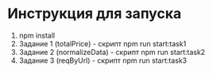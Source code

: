 # Инструкция для запуска

1. npm install
2. Задание 1 (totalPrice) - скрипт npm run start:task1
3. Задание 2 (normalizeData) - скрипт npm run start:task2
4. Задание 3 (reqByUrl) - скрипт npm run start:task3
